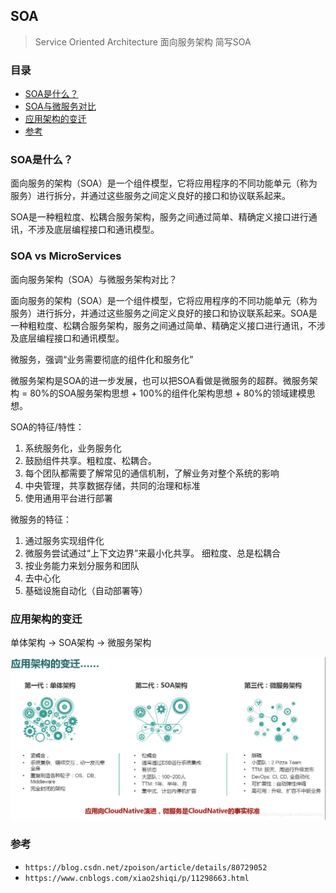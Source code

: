 ## SOA

> Service Oriented Architecture 面向服务架构 简写SOA

### 目录
* [SOA是什么？](#SOA是什么？)
* [SOA与微服务对比](#SOA-vs-MicroServices)
* [应用架构的变迁](#应用架构的变迁)
* [参考](#参考)


### SOA是什么？
面向服务的架构（SOA）是一个组件模型，它将应用程序的不同功能单元（称为服务）进行拆分，并通过这些服务之间定义良好的接口和协议联系起来。

SOA是一种粗粒度、松耦合服务架构，服务之间通过简单、精确定义接口进行通讯，不涉及底层编程接口和通讯模型。

### SOA vs MicroServices
面向服务架构（SOA）与微服务架构对比？

面向服务的架构（SOA）是一个组件模型，它将应用程序的不同功能单元（称为服务）进行拆分，并通过这些服务之间定义良好的接口和协议联系起来。SOA是一种粗粒度、松耦合服务架构，服务之间通过简单、精确定义接口进行通讯，不涉及底层编程接口和通讯模型。

微服务，强调“业务需要彻底的组件化和服务化”

微服务架构是SOA的进一步发展，也可以把SOA看做是微服务的超群。微服务架构 = 80%的SOA服务架构思想 + 100%的组件化架构思想 + 80%的领域建模思想。 

SOA的特征/特性：
1. 系统服务化，业务服务化
2. 鼓励组件共享。粗粒度、松耦合。
3. 每个团队都需要了解常见的通信机制，了解业务对整个系统的影响
4. 中央管理，共享数据存储，共同的治理和标准
5. 使用通用平台进行部署

微服务的特征：
1. 通过服务实现组件化
2. 微服务尝试通过“上下文边界”来最小化共享。 细粒度、总是松耦合
3. 按业务能力来划分服务和团队
4. 去中心化
5. 基础设施自动化（自动部署等）


### 应用架构的变迁
单体架构 -> SOA架构 -> 微服务架构

![应用架构的变迁](images/architecture-history.png)

### 参考
* `https://blog.csdn.net/zpoison/article/details/80729052`
* `https://www.cnblogs.com/xiao2shiqi/p/11298663.html`